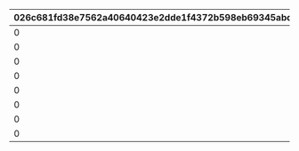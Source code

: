 |026c681fd38e7562a40640423e2dde1f4372b598eb69345abd30bb63e66b3811|55cbd859c84f8b53b56b6edb4825bda9f250f91f7b76c33a73e19d12ae4d3dea|36d9e0a10e74ce88bc777540a80b9cbcff288c194526b6f40d7d8282ad1550c5|0f5ab2c226740d379c0a73794e8095e2abbce498fd6cf26a7c1857b27378da4b|7a9dc1aeff4957678c296180cce97b859cf09768dd6e5fca585da2452488542b|eecc947e7ce5bbf814118eeedb5ed6901e4b2bf6af74928cb2c0af61961b59d4|85c981a5a9f36a419249a54f8a5e3eddf9d039f7d0965f65a22a783ef84f0bfd|275b1493adb98b78c50d539cb0404268d9b79a7be055ed88ce10dc642b881e6f|b5d7ccf8c5234dd18c6aa39807d8b66de986d3a2080d2fdc603d1a8fe7df319e|a71b7401a27762c24031308f996fdbe909f020347a611b5b5db0cd81433ab6ca|583c36a00955ab687eb1c519cef92bcdfb59bc625d5787dcad4a27abb4992b32|6dc903e9de41a6703b4b154dec80d0bb8906f17a2d9d038b684894ca56ea55f4|fbbafc6956783267e1f91b3e0a72b7f79511695ed5e006e79ffaa7828bba4613|119f8ee0a86055aecdd02739e56a4d072e0d6a930a0039742151fb9717019f86|d3f014f0755b127604bb97d660f0268dd14f02183e2062d68c5f9608f909be0f|2d736ac3c01dd3b424ed195449d08a2d518f68ef84b831a32189e8668129b110|
| --- | --- | --- | --- | --- | --- | --- | --- | --- | --- | --- | --- | --- | --- | --- | --- |
|0|1001201|0|0|50|0|0|91002|0|0|8|0|0|0|0|0|
|0|1001202|0|0|50|0|0|91002|0|0|8|0|0|0|0|0|
|0|1001203|0|0|50|0|0|91002|0|0|8|0|0|0|0|0|
|0|1001204|0|0|100|0|0|91002|0|0|8|0|0|0|0|0|
|0|2001201|0|0|50|0|0|91002|0|0|8|0|0|0|0|0|
|0|2001202|0|0|50|0|0|91002|0|0|8|0|0|0|0|0|
|0|2001203|0|0|50|0|0|91002|0|0|8|0|0|0|0|0|
|0|2001204|0|0|100|0|0|91002|0|0|8|0|0|0|0|0|